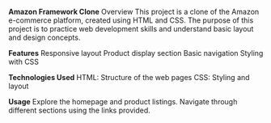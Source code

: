 **Amazon Framework Clone**
Overview
This project is a clone of the Amazon e-commerce platform, created using HTML and CSS. The purpose of this project is to practice web development skills and understand basic layout and design concepts.

**Features**
Responsive layout
Product display section
Basic navigation
Styling with CSS

**Technologies Used**
HTML: Structure of the web pages
CSS: Styling and layout

**Usage**
Explore the homepage and product listings.
Navigate through different sections using the links provided.
